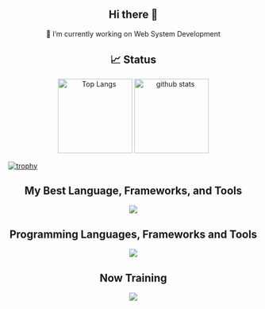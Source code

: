 <h2 align="center">Hi there 👋</h2>

<p align="center">
🔭 I’m currently working on Web System Development
</p>

<h2 align="center">📈 Status</h2>
<p align="center">
  <img alt="Top Langs" height="150px" src="https://github-readme-stats.vercel.app/api/top-langs/?username=HirotoTsujii&layout=compact&count_private=true&show_icons=true&theme=flat" />
  <img alt="github stats" height="150px" src="https://github-readme-stats.vercel.app/api?username=HirotoTsujii&count_private=true&show_icons=true&show_icons=true&theme=flat" />
</p>

[![trophy](https://github-profile-trophy.vercel.app/?username=HirotoTsujii&theme=flat&column=9
)](https://github.com/ryo-ma/github-profile-trophy)


<h2 align="center">My Best Language, Frameworks, and Tools</h2>
<p align="center">
  <a href="https://skillicons.dev">
    <img src="https://skillicons.dev/icons?i=typescript,js,dart,php,py,nextjs,react,vue,nodejs,flutter,figma,vscode,wordpress&perline=18&theme=light" />
  </a>
</p>

<h2 align="center">Programming Languages, Frameworks and Tools</h2>
<p align="center">
  <a href="https://skillicons.dev">
    <img src="https://skillicons.dev/icons?i=ruby,jquery,pytorch,go,rails,redux,laravel,nodejs,figma,androidstudio,ai,materialui,docker,linux,postgres,aws,git&perline=18&theme=light" />
  </a>
</p>

<h2 align="center">Now Training</h2>
<p align="center">
  <a href="https://skillicons.dev">
    <img src="https://skillicons.dev/icons?i=django,cs,materialui,kubernetes,firebase,gitlab,anaconda,github&perline=18&theme=light" />
  </a>
</p>

<!--
**HirotoTsujii/HirotoTsujii** is a ✨ _special_ ✨ repository because its `README.md` (this file) appears on your GitHub profile.

Here are some ideas to get you started:

- 🔭 I’m currently working on ...
- 🌱 I’m currently learning ...
- 👯 I’m looking to collaborate on ...
- 🤔 I’m looking for help with ...
- 💬 Ask me about ...
- 📫 How to reach me: ...
- 😄 Pronouns: ...
- ⚡ Fun fact: ...
-->
